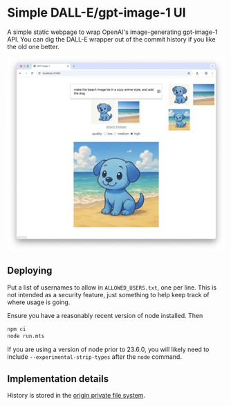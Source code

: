 # Simple DALL-E/gpt-image-1 UI

A simple static webpage to wrap OpenAI's image-generating gpt-image-1 API. You can dig the DALL-E wrapper out of the commit history if you like the old one better.

![screenshot](./screenshot.png)

## Deploying

Put a list of usernames to allow in `ALLOWED_USERS.txt`, one per line. This is not intended as a security feature, just something to help keep track of where usage is going.

Ensure you have a reasonably recent version of node installed. Then

```sh
npm ci
node run.mts
```

If you are using a version of node prior to 23.6.0, you will likely need to include `--experimental-strip-types` after the `node` command.


## Implementation details

History is stored in the [origin private file system](https://developer.mozilla.org/en-US/docs/Web/API/File_System_API/Origin_private_file_system).
